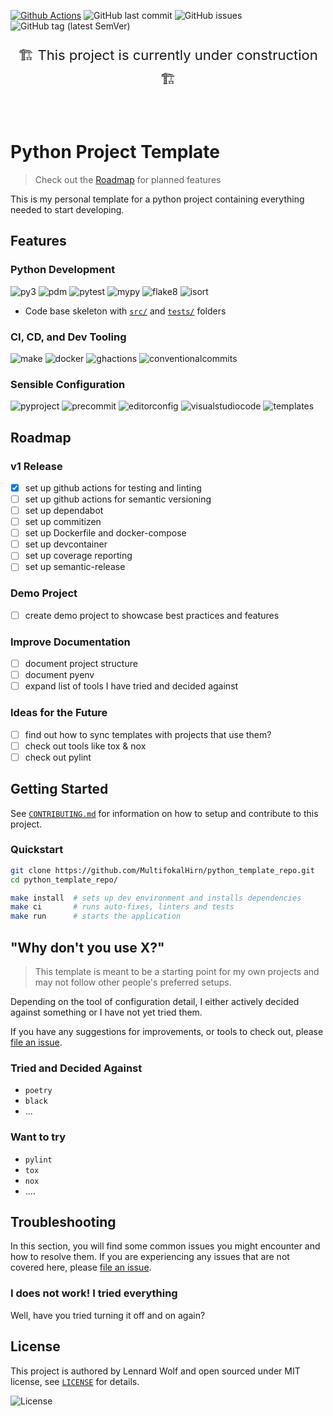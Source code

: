 [![Github Actions](https://github.com/MultifokalHirn/python_template_repo/workflows/Tests/badge.svg)](https://github.com/MultifokalHirn/python_template_repo/actions)
![GitHub last commit](https://img.shields.io/github/last-commit/MultifokalHirn/python_template_repo)
![GitHub issues](https://img.shields.io/github/issues/MultifokalHirn/python_template_repo)
![GitHub tag (latest SemVer)](https://img.shields.io/github/v/tag/MultifokalHirn/python_template_repo)

<div align="center">
<p style="font-size:22px">  🏗️ This project is currently under construction 🏗️ </p>
<br>
</div>

<!-- omit in toc -->

# Python Project Template
>
> Check out the [Roadmap](#roadmap) for planned features

This is my personal template for a python project containing everything needed to start developing.

## Features

<!-- ![constr](https://img.shields.io/badge/🏗️-under%20construction-FFD43B) -->

### Python Development

![py3](https://img.shields.io/badge/-python>=3.8.1-3776AB?logo=python&logoColor=FFFFFF&style=flat-square)
![pdm](https://img.shields.io/badge/depedency_manager-pdm-blueviolet?logoColor=FFFFFF&style=flat-square)
![pytest](https://img.shields.io/badge/testing-pytest-0A9EDC?logo=pytest&logoColor=FFFFFF&style=flat-square)
![mypy](https://img.shields.io/badge/typechecker-mypy-blue?&style=flat-square)
![flake8](https://img.shields.io/badge/linter-flake8-006400?&style=flat-square)
![isort](https://img.shields.io/badge/autofix-isort-yellow?&style=flat-square)
<!-- ![isort](https://img.shields.io/badge/isort-blue?&style=flat-square) -->

<!-- ![mypy](https://img.shields.io/badge/mypy-checked-blue?&style=flat-square)
[![mypy](https://www.mypy-lang.org/static/mypy_badge.svg)](https://mypy-lang.org/) -->

<!-- - `pdm` for dependency management
- packages for:
  - linting and static analysis with `flake8` and `mypy`
  - auto-fixing with `autopep8` and `isort`
  - `pytest` for testing -->
- Code base skeleton with [`src/`](./src/) and [`tests/`](./tests/) folders

### CI, CD, and Dev Tooling

![make](https://img.shields.io/badge/Makefile-FFFFFF?logo=gnu&logoColor=A42E2B&style=flat-square)
![docker](https://img.shields.io/badge/-Docker-FFFFFF?logo=docker&style=flat-square)
![ghactions](https://img.shields.io/badge/Github_Actions-FFFFFF?logo=githubactions&style=flat-square)
![conventionalcommits](https://img.shields.io/badge/Conventional%20Commits-FFFFFF?logo=conventionalcommits&style=flat-square)
<!-- [![pre-commit](https://img.shields.io/badge/pre--commit-enabled-brightgreen?logo=pre-commit&logoColor=white&style=flat-square)](https://github.com/pre-commit/pre-commit&style=flat-square) -->
<!-- [![conventional-commits](https://img.shields.io/badge/Conventional%20Commits-1.0.0-yellow.svg&style=flat-square)](https://conventionalcommits.org&style=flat-square) -->

### Sensible Configuration

![pyproject](https://img.shields.io/badge/pyproject.toml-000000?logo=python&style=flat-square)
![precommit](https://img.shields.io/badge/.pre--commit--config.yaml-000000?logo=precommit&style=flat-square)
![editorconfig](https://img.shields.io/badge/-.editorconfig-000000?logo=editorconfig&style=flat-square)
![visualstudiocode](https://img.shields.io/badge/-.vscode/-000000?logo=visualstudiocode&logoColor=007ACC&style=flat-square)
![templates](https://img.shields.io/badge/Templates-000000?logo=github&logoColor=FFFFFF&style=flat-square)

<!-- - [`Makefile`](./Makefile) for easy setup, testing, linting, etc.
- docker-compose for easy setup of dev environment
- Configuration for
  - python packages in [`pyproject.toml`](./pyproject.toml) and [`setup.cfg`](./setup.cfg)
  - VSCode in [`.vscode/`](./.vscode)
  - `pre-commit` hooks in [`.pre-commit-config.yaml`](./.pre-commit-config.yaml)
  - [`pyenv`](./.python-version)
- Templates for [Issues](./.github/ISSUE_TEMPLATE.md) and [PRs](./.github/PULL_REQUEST_TEMPLATE.md) on GitHub
- and more... -->

<!-- [![semantic-release](https://img.shields.io/badge/%20%20%F0%9F%93%A6%F0%9F%9A%80-semantic--release-e10079.svg)](https://github.com/semantic-release/semantic-release) -->

<!-- - GitHub Actions for
  - linting & testing -->
  <!-- - `semantic-release` for automated versioning and changelog generation -->
<!-- - `commitizen` for version control and changelog generation -->

<!-- omit in toc
## Table of Contents
 -->

## Roadmap

### v1 Release

- [x] set up github actions for testing and linting
- [ ] set up github actions for semantic versioning
- [ ] set up dependabot
- [ ] set up commitizen
- [ ] set up Dockerfile and docker-compose
- [ ] set up devcontainer
- [ ] set up coverage reporting
- [ ] set up semantic-release

### Demo Project

- [ ] create demo project to showcase best practices and features

### Improve Documentation

- [ ] document project structure
- [ ] document pyenv
- [ ] expand list of tools I have tried and decided against

### Ideas for the Future

- [ ] find out how to sync templates with projects that use them?
- [ ] check out tools like tox & nox
- [ ] check out pylint

## Getting Started

See [`CONTRIBUTING.md`](./CONTRIBUTING.md) for information on how to setup and contribute to this project.

### Quickstart

``` bash
git clone https://github.com/MultifokalHirn/python_template_repo.git
cd python_template_repo/

make install  # sets up dev environment and installs dependencies
make ci       # runs auto-fixes, linters and tests
make run      # starts the application
```

## "Why don't you use X?"

> This template is meant to be a starting point for my own projects and may not follow other people's preferred setups.

Depending on the tool of configuration detail, I either actively decided against something or I have not yet tried them.

If you have any suggestions for improvements, or tools to check out, please [file an issue](https://github.com/MultifokalHirn/python_template_repo/issues).

### Tried and Decided Against

- `poetry`
- `black`
- ...

### Want to try

- `pylint`
- `tox`
- `nox`
- ....

## Troubleshooting

In this section, you will find some common issues you might encounter and how to resolve them. If you are experiencing any issues that are not covered here, please [file an issue](https://github.com/MultifokalHirn/python_template_repo/issues).

### I does not work! I tried everything

Well, have you tried turning it off and on again?

## License

This project is authored by Lennard Wolf and open sourced under MIT license, see [`LICENSE`](./LICENSE) for details.

<!-- <div align="center"> -->

![License](https://img.shields.io/github/license/MultifokalHirn/python_template_repo)
<!-- </div> -->
